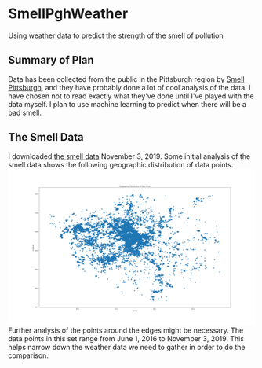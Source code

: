 # SmellPghWeather
Using weather data to predict the strength of the smell of pollution

## Summary of Plan
Data has been collected from the public in the Pittsburgh region by [Smell Pittsburgh](smellpgh.org), and they have probably done a lot of cool analysis of the data. I have chosen not to read exactly what they've done until I've played with the data myself. I plan to use machine learning to predict when there will be a bad smell.

## The Smell Data
I downloaded [the smell data](./smell_reports.csv) November 3, 2019. Some initial analysis of the smell data shows the following geographic distribution of data points. ![GeoDist](/geography.png) Further analysis of the points around the edges might be necessary. The data points in this set range from June 1, 2016 to November 3, 2019. This helps narrow down the weather data we need to gather in order to do the comparison.

